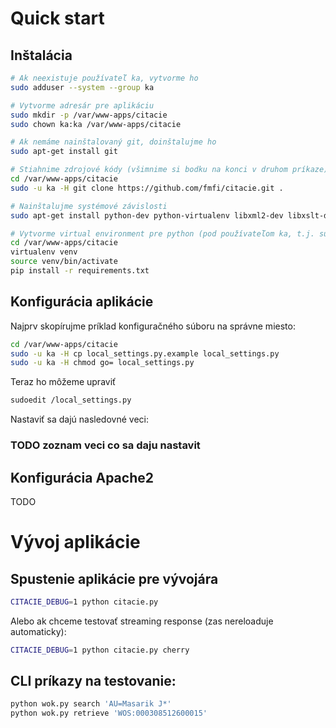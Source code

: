 # Quick start

## Inštalácia

   ```bash
   # Ak neexistuje používateľ ka, vytvorme ho
   sudo adduser --system --group ka

   # Vytvorme adresár pre aplikáciu
   sudo mkdir -p /var/www-apps/citacie
   sudo chown ka:ka /var/www-apps/citacie

   # Ak nemáme nainštalovaný git, doinštalujme ho
   sudo apt-get install git

   # Stiahnime zdrojové kódy (všimnime si bodku na konci v druhom príkaze)
   cd /var/www-apps/citacie
   sudo -u ka -H git clone https://github.com/fmfi/citacie.git .

   # Nainštalujme systémové závislosti
   sudo apt-get install python-dev python-virtualenv libxml2-dev libxslt-dev zlib1g-dev

   # Vytvorme virtual environment pre python (pod používateľom ka, t.j. sudo -u ka -H -s)
   cd /var/www-apps/citacie
   virtualenv venv
   source venv/bin/activate
   pip install -r requirements.txt
   ```

## Konfigurácia aplikácie

Najprv skopírujme príklad konfiguračného súboru na správne miesto:

   ```bash
   cd /var/www-apps/citacie
   sudo -u ka -H cp local_settings.py.example local_settings.py
   sudo -u ka -H chmod go= local_settings.py
   ```

Teraz ho môžeme upraviť

   ```bash
   sudoedit /local_settings.py
   ```

Nastaviť sa dajú nasledovné veci:

### TODO zoznam veci co sa daju nastavit

## Konfigurácia Apache2

TODO

# Vývoj aplikácie

## Spustenie aplikácie pre vývojára

   ```bash
   CITACIE_DEBUG=1 python citacie.py
   ```

   Alebo ak chceme testovať streaming response (zas nereloaduje automaticky):

   ```bash
   CITACIE_DEBUG=1 python citacie.py cherry
   ```

## CLI príkazy na testovanie:

   ```bash
   python wok.py search 'AU=Masarik J*'
   python wok.py retrieve 'WOS:000308512600015'
   ```
